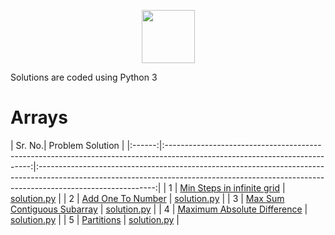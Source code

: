 <p align="center">
    <img height=85 src="https://images.app.goo.gl/tFEmZ2bjx3Ln7LgY7">
</p>


Solutions are coded using Python 3

# Arrays

| Sr. No.|                                                         Problem                                                                                                                                                   Solution                                                                                         |
|:------:|:--------------------------------------------------------------------------------------------------------------------------:|:-----------------------------------------------------------------------------------------------------------------------------------------------------------------------------------------:|
|   1    | [Min Steps in infinite grid](https://www.interviewbit.com/problems/min-steps-in-infinite-grid/)                             | [solution.py](https://github.com/aayush287/InterviewBit-Solutions/blob/master/Arrays/min_step_infinite_grid.py)                                                                        |
|   2    | [Add One To Number](https://www.interviewbit.com/problems/add-one-to-number/)                                                 | [solution.py](https://github.com/aayush287/InterviewBit-Solutions/blob/master/Arrays/add_one_to_number.py)                                                                               |
|   3    | [Max Sum Contiguous Subarray](https://www.interviewbit.com/problems/max-sum-contiguous-subarray/)                                   | [solution.py](https://github.com/aayush287/InterviewBit-Solutions/blob/master/Arrays/max_sum_contiguous.py)                                                                               |
|   4    | [Maximum Absolute Difference](https://www.interviewbit.com/problems/maximum-absolute-difference/)                                   | [solution.py](https://github.com/aayush287/InterviewBit-Solutions/blob/master/Arrays/max_absolute_diff.py)                                                                               |
|   5    | [Partitions](https://www.interviewbit.com/problems/partitions/)                                                                     | [solution.py](https://github.com/aayush287/InterviewBit-Solutions/blob/master/Arrays/partitions.py)                                                                               |
